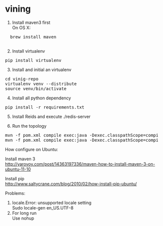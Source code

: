vining
=======
1. Install maven3 first  
  On OS X:
  <pre>
  brew install maven
  </pre>

2. Install virtualenv  
<pre>pip install virtualenv</pre>  

3. Install and initial an virtualenv  
<pre>
cd vinig-repo  
virtualenv venv --distribute  
source venv/bin/activate
</pre>

4. Install all python dependency  
<pre>pip install -r requirements.txt</pre>

5. <a ref="http://redis.io/download">Install Reids</a> and execute ./redis-server  

6. Run the topology  
<pre>
mvn -f pom.xml compile exec:java -Dexec.classpathScope=compile -Dexec.mainClass=me.haogao.vining.topology.ViningShellTopology    
mvn -f pom.xml compile exec:java -Dexec.classpathScope=compile -Dexec.mainClass=me.haogao.vining.topology.ViningTweepyTopology  
</pre>

How configure on Ubuntu:  

Install maven 3  
http://yarovoy.com/post/14363197336/maven-how-to-install-maven-3-on-ubuntu-11-10  

Install pip  
http://www.saltycrane.com/blog/2010/02/how-install-pip-ubuntu/  

Problems:  
1. locale.Error: unsupported locale setting  
  Sudo locale-gen en_US.UTF-8  
2. For long run  
  Use nohup  
